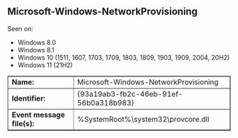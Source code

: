 ## Microsoft-Windows-NetworkProvisioning

Seen on:
* Windows 8.0
* Windows 8.1
* Windows 10 (1511, 1607, 1703, 1709, 1803, 1809, 1903, 1909, 2004, 20H2)
* Windows 11 (21H2)

<table border="1" class="docutils">
  <tbody>
    <tr>
      <td><b>Name:</b></td>
      <td>Microsoft-Windows-NetworkProvisioning</td>
    </tr>
    <tr>
      <td><b>Identifier:</b></td>
      <td>{93a19ab3-fb2c-46eb-91ef-56b0a318b983}</td>
    </tr>
    <tr>
      <td><b>Event message file(s):</b></td>
      <td>%SystemRoot%\system32\provcore.dll</td>
    </tr>
  </tbody>
</table>

&nbsp;

